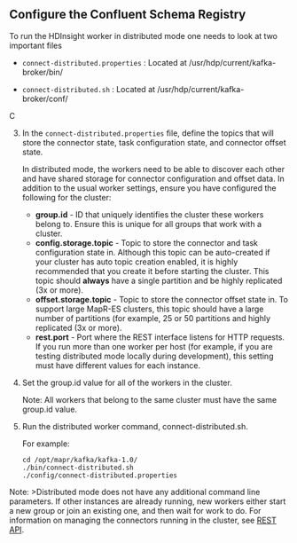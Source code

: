 ## Configure the Confluent Schema Registry

To run the HDInsight worker in distributed mode one needs to look at two important files 

- `connect-distributed.properties` : Located at /usr/hdp/current/kafka-broker/bin/

- `connect-distributed.sh` : Located at /usr/hdp/current/kafka-broker/conf/

C


3.  In the  `connect-distributed.properties`  file, define the topics that will store the connector state, task configuration state, and connector offset state.
    
    In distributed mode, the workers need to be able to discover each other and have shared storage for connector configuration and offset data. In addition to the usual worker settings, ensure you have configured the following for the cluster:
    
    -   **group.id**  - ID that uniquely identifies the cluster these workers belong to. Ensure this is unique for all groups that work with a cluster.
    -   **config.storage.topic**  - Topic to store the connector and task configuration state in. Although this topic can be auto-created if your cluster has auto topic creation enabled, it is highly recommended that you create it before starting the cluster. This topic should  **always**  have a single partition and be highly replicated (3x or more).
    -   **offset.storage.topic**  - Topic to store the connector offset state in. To support large  MapR-ES  clusters, this topic should have a large number of partitions (for example, 25 or 50 partitions and highly replicated (3x or more).
    -   **rest.port**  - Port where the REST interface listens for HTTP requests. If you run more than one worker per host (for example, if you are testing distributed mode locally during development), this setting must have different values for each instance.
4.  Set the group.id value for all of the workers in the cluster.
    
    Note:  All workers that belong to the same cluster must have the same group.id value.
    
5.  Run the distributed worker command, connect-distributed.sh.
    
    For example:
    
    ```
    cd /opt/mapr/kafka/kafka-1.0/
    ./bin/connect-distributed.sh 
    ./config/connect-distributed.properties
    ```
    

Note:  >Distributed mode does not have any additional command line parameters. If other instances are already running, new workers either start a new group or join an existing one, and then wait for work to do. For information on managing the connectors running in the cluster, see  [REST API](https://mapr.com/docs/60/Kafka/Connect-rest-api.html "The Kafka Connect REST API for MapR-ES manages connectors.").
<!--stackedit_data:
eyJoaXN0b3J5IjpbMjEzMDAzMjUzNywxODIzMTgwNzE2LC0xMD
c0MzUyMzU3LC0xNTcxMDkxNzE5XX0=
-->